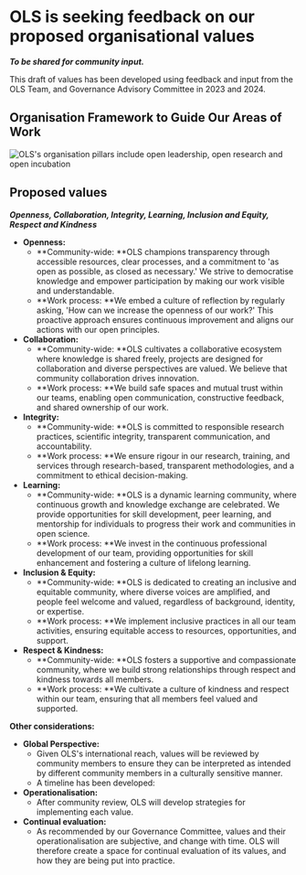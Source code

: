 # OLS is seeking feedback on our proposed organisational values

***To be shared for community input.***

This draft of values has been developed using feedback and input from the OLS Team, and Governance Advisory Committee in 2023 and 2024.

## Organisation Framework to Guide Our Areas of Work

![OLS's organisation pillars include open leadership, open research and open incubation](2025-03-ols-pillar-draft.png)

## Proposed values

***Openness, Collaboration, Integrity, Learning, Inclusion and Equity, Respect and Kindness***

* **Openness:**
    * **Community-wide: **OLS champions transparency through accessible resources, clear processes, and a commitment to 'as open as possible, as closed as necessary.' We strive to democratise knowledge and empower participation by making our work visible and understandable.
    * **Work process: **We embed a culture of reflection by regularly asking, 'How can we increase the openness of our work?' This proactive approach ensures continuous improvement and aligns our actions with our open principles.
* **Collaboration:**
    * **Community-wide: **OLS cultivates a collaborative ecosystem where knowledge is shared freely, projects are designed for collaboration and diverse perspectives are valued. We believe that community collaboration drives innovation.
    * **Work process: **We build safe spaces and mutual trust within our teams, enabling open communication, constructive feedback, and shared ownership of our work.
* **Integrity:**
    * **Community-wide: **OLS is committed to responsible research practices, scientific integrity, transparent communication, and accountability.
    * **Work process: **We ensure rigour in our research, training, and services through research-based, transparent methodologies, and a commitment to ethical decision-making.
* **Learning:**
    * **Community-wide: **OLS is a dynamic learning community, where continuous growth and knowledge exchange are celebrated. We provide opportunities for skill development, peer learning, and mentorship for individuals to progress their work and communities in open science.
    * **Work process: **We invest in the continuous professional development of our team, providing opportunities for skill enhancement and fostering a culture of lifelong learning.
* **Inclusion & Equity:**
    * **Community-wide: **OLS is dedicated to creating an inclusive and equitable community, where diverse voices are amplified, and people feel welcome and valued, regardless of background, identity, or expertise.
    * **Work process: **We implement inclusive practices in all our team activities, ensuring equitable access to resources, opportunities, and support.
* **Respect & Kindness:**
    * **Community-wide: **OLS fosters a supportive and compassionate community, where we build strong relationships through respect and kindness towards all members.
    * **Work process: **We cultivate a culture of kindness and respect within our team, ensuring that all members feel valued and supported.

**Other considerations:**



* **Global Perspective:**
    * Given OLS's international reach, values will be reviewed by community members to ensure they can be interpreted as intended by different community members in a culturally sensitive manner.
    * A timeline has been developed: 
* **Operationalisation:**
    * After community review, OLS will develop strategies for implementing each value. 
* **Continual evaluation:**
    * As recommended by our Governance Committee, values and their operationalisation are subjective, and change with time. OLS will therefore create a space for continual evaluation of its values, and how they are being put into practice.
